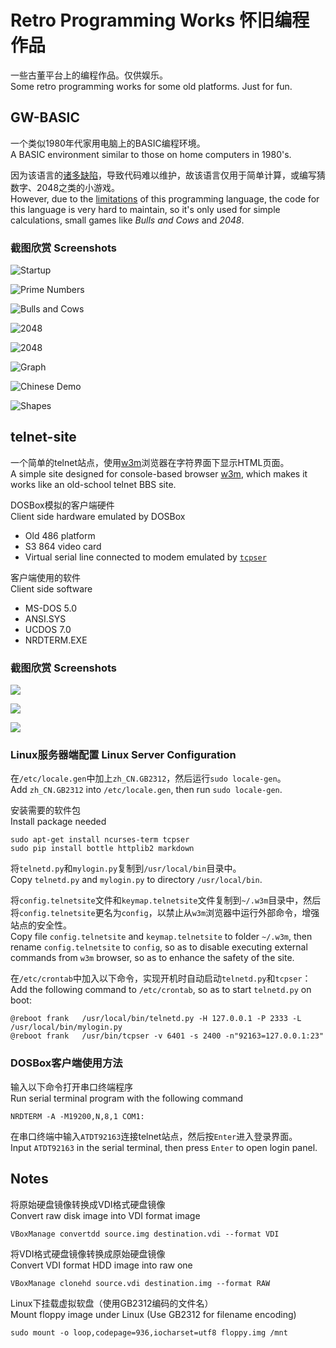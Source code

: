 Retro Programming Works 怀旧编程作品
====================================

一些古董平台上的编程作品。仅供娱乐。  
Some retro programming works for some old platforms. Just for fun.

GW-BASIC
--------

一个类似1980年代家用电脑上的BASIC编程环境。  
A BASIC environment similar to those on home computers in 1980's.

因为该语言的[诸多缺陷](http://www.cnbeta.com/articles/deep/232400.htm)，导致代码难以维护，故该语言仅用于简单计算，或编写猜数字、2048之类的小游戏。  
However, due to the [limitations](http://programmingisterrible.com/post/40132515169/dijkstra-basic) of this programming language, the code for this language is very hard to maintain, so it's only used for simple calculations, small games like *Bulls and Cows* and *2048*.

### 截图欣赏 Screenshots

![Startup](http://frank-deng.github.io/retro-works/Startup.png)

![Prime Numbers](http://frank-deng.github.io/retro-works/Prime%20Numbers.png)

![Bulls and Cows](http://frank-deng.github.io/retro-works/Guessnum.png)

![2048](http://frank-deng.github.io/retro-works/2048-1.png)

![2048](http://frank-deng.github.io/retro-works/2048-2.png)

![Graph](http://frank-deng.github.io/retro-works/Graph.png)

![Chinese Demo](http://frank-deng.github.io/retro-works/Chinese.png)

![Shapes](http://frank-deng.github.io/retro-works/Shapes.png)


telnet-site
-----------

一个简单的telnet站点，使用[w3m](http://w3m.sourceforge.net)浏览器在字符界面下显示HTML页面。  
A simple site designed for console-based browser [w3m](http://w3m.sourceforge.net), which makes it works like an old-school telnet BBS site.

DOSBox模拟的客户端硬件  
Client side hardware emulated by DOSBox

* Old 486 platform
* S3 864 video card
* Virtual serial line connected to modem emulated by [`tcpser`](http://www.jbrain.com/pub/linux/serial/)

客户端使用的软件  
Client side software

* MS-DOS 5.0
* ANSI.SYS
* UCDOS 7.0
* NRDTERM.EXE

### 截图欣赏 Screenshots

![](http://frank-deng.github.io/retro-works/Telnet%201.png)

![](http://frank-deng.github.io/retro-works/Telnet%202.png)

![](http://frank-deng.github.io/retro-works/Telnet%203.png)

### Linux服务器端配置 Linux Server Configuration

在`/etc/locale.gen`中加上`zh_CN.GB2312`，然后运行`sudo locale-gen`。  
Add `zh_CN.GB2312` into `/etc/locale.gen`, then run `sudo locale-gen`.

安装需要的软件包  
Install package needed

	sudo apt-get install ncurses-term tcpser
	sudo pip install bottle httplib2 markdown
	
将`telnetd.py`和`mylogin.py`复制到`/usr/local/bin`目录中。  
Copy `telnetd.py` and `mylogin.py` to directory `/usr/local/bin`.

将`config.telnetsite`文件和`keymap.telnetsite`文件复制到`~/.w3m`目录中，然后将`config.telnetsite`更名为`config`，以禁止从`w3m`浏览器中运行外部命令，增强站点的安全性。  
Copy file `config.telnetsite` and `keymap.telnetsite` to folder `~/.w3m`, then rename `config.telnetsite` to `config`, so as to disable executing external commands from `w3m` browser, so as to enhance the safety of the site.

在`/etc/crontab`中加入以下命令，实现开机时自动启动`telnetd.py`和`tcpser`：  
Add the following command to `/etc/crontab`, so as to start `telnetd.py` on boot:

	@reboot frank	/usr/local/bin/telnetd.py -H 127.0.0.1 -P 2333 -L /usr/local/bin/mylogin.py
	@reboot frank   /usr/bin/tcpser -v 6401 -s 2400 -n"92163=127.0.0.1:23"

### DOSBox客户端使用方法

输入以下命令打开串口终端程序  
Run serial terminal program with the following command

	NRDTERM -A -M19200,N,8,1 COM1:

在串口终端中输入`ATDT92163`连接telnet站点，然后按`Enter`进入登录界面。  
Input `ATDT92163` in the serial terminal, then press `Enter` to open login panel.


Notes 
-----

将原始硬盘镜像转换成VDI格式硬盘镜像  
Convert raw disk image into VDI format image

	VBoxManage convertdd source.img destination.vdi --format VDI

将VDI格式硬盘镜像转换成原始硬盘镜像  
Convert VDI format HDD image into raw one

	VBoxManage clonehd source.vdi destination.img --format RAW

Linux下挂载虚拟软盘（使用GB2312编码的文件名）  
Mount floppy image under Linux (Use GB2312 for filename encoding)

	sudo mount -o loop,codepage=936,iocharset=utf8 floppy.img /mnt

